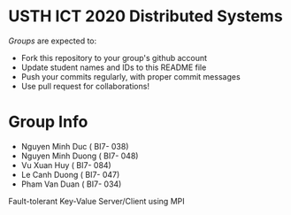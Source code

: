 USTH ICT 2020 Distributed Systems
=====================================

*Groups* are expected to:

* Fork this repository to your group's github account
* Update student names and IDs to this README file
* Push your commits regularly, with proper commit messages
* Use pull request for collaborations!

Group Info
=======================

* Nguyen Minh Duc   ( BI7- 038)
* Nguyen Minh Duong ( BI7- 048)
* Vu Xuan Huy       ( BI7- 084)
* Le Canh Duong     ( BI7- 047)
* Pham Van Duan     ( BI7- 034)
 
 Fault-tolerant Key-Value Server/Client using MPI
